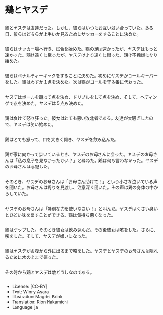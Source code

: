 # 鶏とヤスデ

##
鶏とヤスデは友達だった。しかし、彼らはいつもお互い競い合っていた。ある日、彼らはどちらが上手いか見るためにサッカーをすることに決めた。

##
彼らはサッカー場へ行き、試合を始めた。鶏の足は速かったが、ヤスデはもっと速かった。鶏は遠くに蹴ったが、ヤスデはより遠くに蹴った。鶏は不機嫌になり始めた。

##
彼らはペナルティーキックをすることに決めた。初めにヤスデがゴールキーパーをした。鶏はわずか１点を決めた。次は鶏がゴールを守る番に代わった。

##
ヤスデはボールを蹴って点を決め、ドリブルをして点を決め、そして、ヘディングで点を決めた。ヤスデは５点も決めた。

##
鶏は負けて怒り狂った。彼女はとても悪い敗北者である。友達が大騒ぎしたので、ヤスデは笑い始めた。

##
鶏はとても怒って、口を大きく開き、ヤスデを飲み込んだ。

##
鶏が家に向かって歩いているとき、ヤスデのお母さんに会った。ヤスデのお母さんは「私の息子を見なかったかい？」と尋ねた。鶏は何も言わなかった。ヤスデのお母さんは心配した。

##
そのとき、ヤスデのお母さんは「お母さん助けて！」という小さな泣いている声を聞いた。お母さんは周りを見渡し、注意深く聞いた。その声は鶏の身体の中からしていた。

##
ヤスデのお母さんは「特別な力を使いなさい！」と叫んだ。ヤスデはくさい臭いとひどい味を出すことができる。鶏は気持ち悪くなった。

##
鶏はゲップした。そのとき彼女は飲み込んだ。その後彼女は咳をした。さらに、咳をした。そして、ヤスデが嫌いになった。

##
鶏はヤスデがお腹から外に出るまで咳をした。ヤスデとヤスデのお母さんは隠れるために木の上まで這った。

##
その時から鶏とヤスデは敵どうしなのである。

##
* License: [CC-BY]
* Text: Winny Asara
* Illustration: Magriet Brink
* Translation: Rion Nakamichi
* Language: ja
